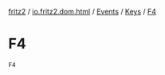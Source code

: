 [fritz2](../../../index.md) / [io.fritz2.dom.html](../../index.md) / [Events](../index.md) / [Keys](index.md) / [F4](./-f4.md)

# F4

`F4`